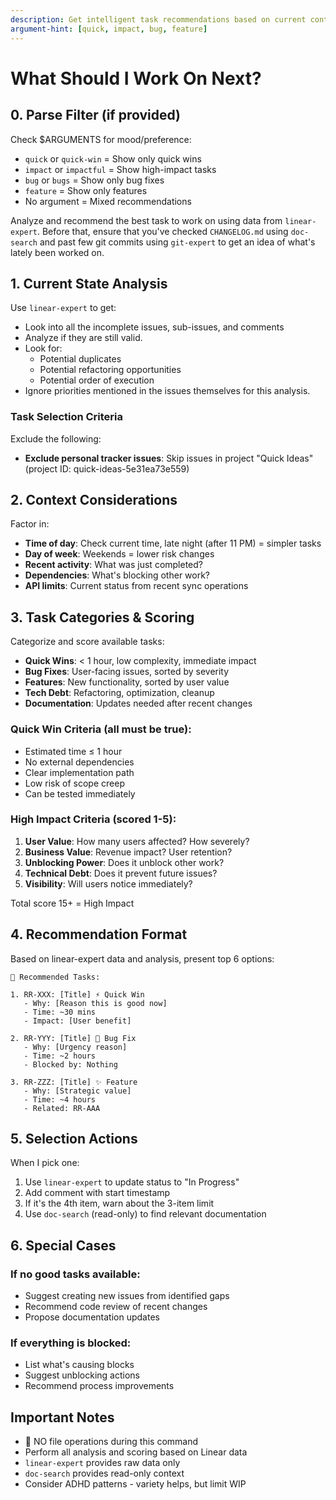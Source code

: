 ```yaml
---
description: Get intelligent task recommendations based on current context and priorities
argument-hint: [quick, impact, bug, feature]
---
```


# What Should I Work On Next?

## 0. Parse Filter (if provided)

Check $ARGUMENTS for mood/preference:

- `quick` or `quick-win` = Show only quick wins
- `impact` or `impactful` = Show high-impact tasks
- `bug` or `bugs` = Show only bug fixes
- `feature` = Show only features
- No argument = Mixed recommendations

Analyze and recommend the best task to work on using data from `linear-expert`. Before that, ensure that you've checked `CHANGELOG.md` using `doc-search` and past few git commits using `git-expert` to get an idea of what's lately been worked on.

## 1. Current State Analysis

Use `linear-expert` to get:

- Look into all the incomplete issues, sub-issues, and comments
- Analyze if they are still valid.
- Look for:
   - Potential duplicates
   - Potential refactoring opportunities
   - Potential order of execution
- Ignore priorities mentioned in the issues themselves for this analysis.

### Task Selection Criteria

Exclude the following:

- **Exclude personal tracker issues**: Skip issues in project "Quick Ideas" (project ID: quick-ideas-5e31ea73e559)

## 2. Context Considerations

Factor in:

- **Time of day**: Check current time, late night (after 11 PM) = simpler tasks
- **Day of week**: Weekends = lower risk changes
- **Recent activity**: What was just completed?
- **Dependencies**: What's blocking other work?
- **API limits**: Current status from recent sync operations

## 3. Task Categories & Scoring

Categorize and score available tasks:

- **Quick Wins**: < 1 hour, low complexity, immediate impact
- **Bug Fixes**: User-facing issues, sorted by severity
- **Features**: New functionality, sorted by user value
- **Tech Debt**: Refactoring, optimization, cleanup
- **Documentation**: Updates needed after recent changes

### Quick Win Criteria (all must be true):

- Estimated time ≤ 1 hour
- No external dependencies
- Clear implementation path
- Low risk of scope creep
- Can be tested immediately

### High Impact Criteria (scored 1-5):

1. **User Value**: How many users affected? How severely?
2. **Business Value**: Revenue impact? User retention?
3. **Unblocking Power**: Does it unblock other work?
4. **Technical Debt**: Does it prevent future issues?
5. **Visibility**: Will users notice immediately?

Total score 15+ = High Impact

## 4. Recommendation Format

Based on linear-expert data and analysis, present top 6 options:

```
🎯 Recommended Tasks:

1. RR-XXX: [Title] ⚡ Quick Win
   - Why: [Reason this is good now]
   - Time: ~30 mins
   - Impact: [User benefit]

2. RR-YYY: [Title] 🐛 Bug Fix
   - Why: [Urgency reason]
   - Time: ~2 hours
   - Blocked by: Nothing

3. RR-ZZZ: [Title] ✨ Feature
   - Why: [Strategic value]
   - Time: ~4 hours
   - Related: RR-AAA
```

## 5. Selection Actions

When I pick one:

1. Use `linear-expert` to update status to "In Progress"
2. Add comment with start timestamp
3. If it's the 4th item, warn about the 3-item limit
4. Use `doc-search` (read-only) to find relevant documentation

## 6. Special Cases

### If no good tasks available:

- Suggest creating new issues from identified gaps
- Recommend code review of recent changes
- Propose documentation updates

### If everything is blocked:

- List what's causing blocks
- Suggest unblocking actions
- Recommend process improvements

## Important Notes

- 🚫 NO file operations during this command
- Perform all analysis and scoring based on Linear data
- `linear-expert` provides raw data only
- `doc-search` provides read-only context
- Consider ADHD patterns - variety helps, but limit WIP